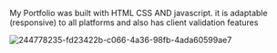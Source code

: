 My Portfolio was built with HTML CSS AND javascript. 
it is adaptable (responsive) to all platforms and also has client validation features

![244778235-fd23422b-c066-4a36-98fb-4ada60599ae7](https://github.com/lotsun/lotsunewland.github.io/assets/50834895/6d5c2466-d36f-44bc-b0b1-557a23a80f48)
